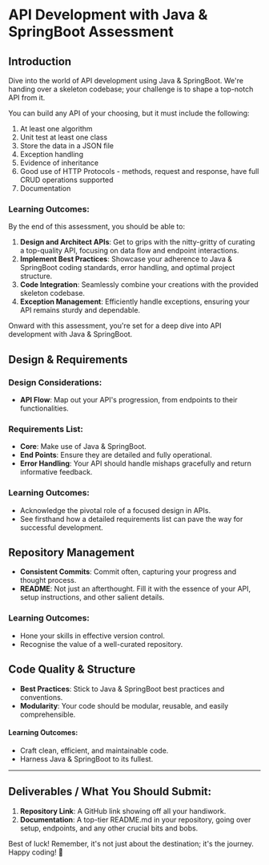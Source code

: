 # **API Development with Java & SpringBoot Assessment**

## **Introduction**
Dive into the world of API development using Java & SpringBoot. We're handing over a skeleton codebase; your challenge is to shape a top-notch API from it.

You can build any API of your choosing, but it must include the following:

1. At least one algorithm
1. Unit test at least one class
1. Store the data in a JSON file 
1. Exception handling 
1. Evidence of inheritance
1. Good use of HTTP Protocols - methods, request and response, have full CRUD operations supported 
1. Documentation

### **Learning Outcomes:**

By the end of this assessment, you should be able to:

1. **Design and Architect APIs**: Get to grips with the nitty-gritty of curating a top-quality API, focusing on data flow and endpoint interactions.
1. **Implement Best Practices**: Showcase your adherence to Java & SpringBoot coding standards, error handling, and optimal project structure.
1. **Code Integration**: Seamlessly combine your creations with the provided skeleton codebase.
1. **Exception Management**: Efficiently handle exceptions, ensuring your API remains sturdy and dependable.

Onward with this assessment, you're set for a deep dive into API development with Java & SpringBoot.

## **Design & Requirements**

### **Design Considerations:**
- **API Flow**: Map out your API's progression, from endpoints to their functionalities.

### **Requirements List:**
- **Core**: Make use of Java & SpringBoot.
- **End Points**: Ensure they are detailed and fully operational.
- **Error Handling**: Your API should handle mishaps gracefully and return informative feedback.

### **Learning Outcomes:**
- Acknowledge the pivotal role of a focused design in APIs.
- See firsthand how a detailed requirements list can pave the way for successful development.

## **Repository Management**

- **Consistent Commits**: Commit often, capturing your progress and thought process.
- **README**: Not just an afterthought. Fill it with the essence of your API, setup instructions, and other salient details.

### **Learning Outcomes:**
- Hone your skills in effective version control.
- Recognise the value of a well-curated repository.

## **Code Quality & Structure**

- **Best Practices**: Stick to Java & SpringBoot best practices and conventions.
- **Modularity**: Your code should be modular, reusable, and easily comprehensible.

#### **Learning Outcomes:**
- Craft clean, efficient, and maintainable code.
- Harness Java & SpringBoot to its fullest.

---

## **Deliverables / What You Should Submit:**
1. **Repository Link**: A GitHub link showing off all your handiwork.
1. **Documentation**: A top-tier README.md in your repository, going over setup, endpoints, and any other crucial bits and bobs.

Best of luck! Remember, it's not just about the destination; it's the journey. Happy coding! 🚀
